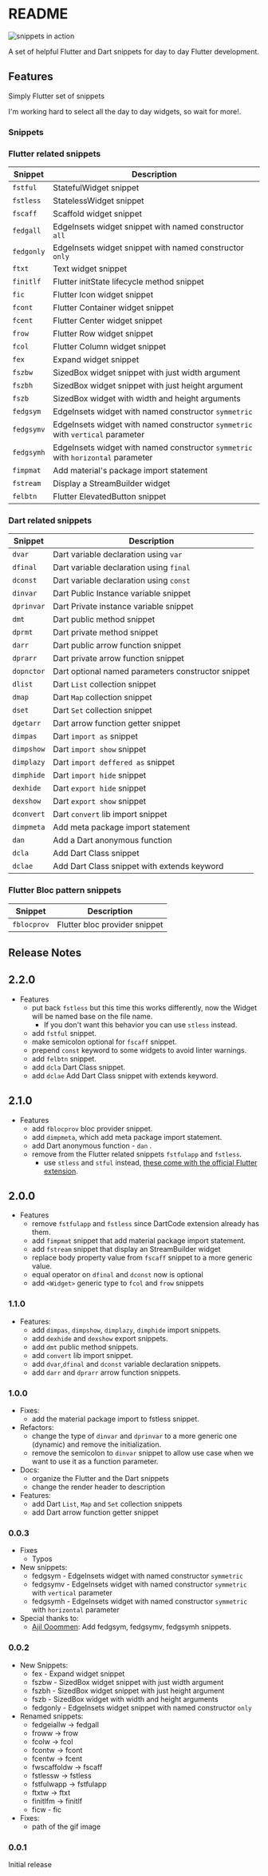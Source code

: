 # README

![snippets in action](assets/flutter-snippet-sample.gif)

A set of helpful Flutter and Dart snippets for day to day Flutter development.

## Features

Simply Flutter set of snippets

I'm working hard to select all the day to day widgets, so wait for more!.

### Snippets

### Flutter related snippets

| Snippet    | Description                                                                      |
| ---------- | -------------------------------------------------------------------------------- |
| `fstful`   | StatefulWidget snippet                                                           |
| `fstless`  | StatelessWidget snippet                                                          |
| `fscaff`   | Scaffold widget snippet                                                          |
| `fedgall`  | EdgeInsets widget snippet with named constructor `all`                           |
| `fedgonly` | EdgeInsets widget snippet with named constructor `only`                          |
| `ftxt`     | Text widget snippet                                                              |
| `finitlf`  | Flutter initState lifecycle method snippet                                       |
| `fic`      | Flutter Icon widget snippet                                                      |
| `fcont`    | Flutter Container widget snippet                                                 |
| `fcent`    | Flutter Center widget snippet                                                    |
| `frow`     | Flutter Row widget snippet                                                       |
| `fcol`     | Flutter Column widget snippet                                                    |
| `fex`      | Expand widget snippet                                                            |
| `fszbw`    | SizedBox widget snippet with just width argument                                 |
| `fszbh`    | SizedBox widget snippet with just height argument                                |
| `fszb`     | SizedBox widget with width and height arguments                                  |
| `fedgsym`  | EdgeInsets widget with named constructor `symmetric`                             |
| `fedgsymv` | EdgeInsets widget with named constructor `symmetric` with `vertical` parameter   |
| `fedgsymh` | EdgeInsets widget with named constructor `symmetric` with `horizontal` parameter |
| `fimpmat`  | Add material's package import statement                                          |
| `fstream`  | Display a StreamBuilder widget                                                   |
| `felbtn`   | Flutter ElevatedButton snippet                                                   |

### Dart related snippets

| Snippet    | Description                                        |
| ---------- | -------------------------------------------------- |
| `dvar`     | Dart variable declaration using `var`              |
| `dfinal`   | Dart variable declaration using `final`            |
| `dconst`   | Dart variable declaration using `const`            |
| `dinvar`   | Dart Public Instance variable snippet              |
| `dprinvar` | Dart Private instance variable snippet             |
| `dmt`      | Dart public method snippet                         |
| `dprmt`    | Dart private method snippet                        |
| `darr`     | Dart public arrow function snippet                 |
| `dprarr`   | Dart private arrow function snippet                |
| `dopnctor` | Dart optional named parameters constructor snippet |
| `dlist`    | Dart `List` collection snippet                     |
| `dmap`     | Dart `Map` collection snippet                      |
| `dset`     | Dart `Set` collection snippet                      |
| `dgetarr`  | Dart arrow function getter snippet                 |
| `dimpas`   | Dart `import as` snippet                           |
| `dimpshow` | Dart `import show` snippet                         |
| `dimplazy` | Dart `import deffered as` snippet                  |
| `dimphide` | Dart `import hide` snippet                         |
| `dexhide`  | Dart `export hide` snippet                         |
| `dexshow`  | Dart `export show` snippet                         |
| `dconvert` | Dart `convert` lib import snippet                  |
| `dimpmeta` | Add meta package import statement                  |
| `dan`      | Add a Dart anonymous function                      |
| `dcla`     | Add Dart Class snippet                             |
| `dclae`    | Add Dart Class snippet with extends keyword        |

### Flutter Bloc pattern snippets

| Snippet     | Description                   |
| ----------- | ----------------------------- |
| `fblocprov` | Flutter bloc provider snippet |

## Release Notes

## 2.2.0

- Features
  - put back `fstless` but this time this works differently, now the Widget will be named base on the file name.
    - If you don't want this behavior you can use `stless` instead.
  - add `fstful` snippet.
  - make semicolon optional for `fscaff` snippet.
  - prepend `const` keyword to some widgets to avoid linter warnings.
  - add `felbtn` snippet.
  - add `dcla` Dart Class snippet.
  - add `dclae` Add Dart Class snippet with extends keyword.

## 2.1.0

- Features
  - add `fblocprov` bloc provider snippet.
  - add `dimpmeta`, which add meta package import statement.
  - add Dart anonymous function - `dan` .
  - remove from the Flutter related snippets `fstfulapp` and `fstless`.
    - use `stless` and `stful` instead, [these come with the official Flutter extension](https://flutter.dev/docs/development/tools/vs-code#snippets).

## 2.0.0

- Features
  - remove `fstfulapp` and `fstless` since DartCode extension already has them.
  - add `fimpmat` snippet that add material package import statement.
  - add `fstream` snippet that display an StreamBuilder widget
  - replace body property value from `fscaff` snippet to a more generic value.
  - equal operator on `dfinal` and `dconst` now is optional
  - add `<Widget>` generic type to `fcol` and `frow` snippets

### 1.1.0

- Features:
  - add `dimpas`, `dimpshow`, `dimplazy`, `dimphide` import snippets.
  - add `dexhide` and `dexshow` export snippets.
  - add `dmt` public method snippets.
  - add `convert` lib import snippet.
  - add `dvar`,`dfinal` and `dconst` variable declaration snippets.
  - add `darr` and `dprarr` arrow function snippets.

### 1.0.0

- Fixes:
  - add the material package import to fstless snippet.
- Refactors:
  - change the type of `dinvar` and `dprinvar` to a more generic one (dynamic) and remove the initialization.
  - remove the semicolon to `dinvar` snippet to allow use case when we want to use it as a function parameter.
- Docs:
  - organize the Flutter and the Dart snippets
  - change the render header to description
- Features:
  - add Dart `List`, `Map` and `Set` collection snippets
  - add Dart arrow function getter snippet

### 0.0.3

- Fixes
  - Typos
- New snippets:
  - fedgsym - EdgeInsets widget with named constructor `symmetric`
  - fedgsymv - EdgeInsets widget with named constructor `symmetric` with `vertical` parameter
  - fedgsymh - EdgeInsets widget with named constructor `symmetric` with `horizontal` parameter
- Special thanks to:
  - [Ajil Ooommen](https://github.com/ajilo297): Add fedgsym, fedgsymv, fedgsymh snippets.

### 0.0.2

- New Snippets:
  - fex - Expand widget snippet
  - fszbw - SizedBox widget snippet with just width argument
  - fszbh - SizedBox widget snippet with just height argument
  - fszb - SizedBox widget with width and height arguments
  - fedgonly - EdgeInsets widget snippet with named constructor `only`
- Renamed snippets:
  - fedgeiallw -> fedgall
  - froww -> frow
  - fcolw -> fcol
  - fcontw -> fcont
  - fcentw -> fcent
  - fwscaffoldw -> fscaff
  - fstlessw -> fstless
  - fstfulwapp -> fstfulapp
  - ftxtw -> ftxt
  - finitlfm -> finitlf
  - ficw - fic
- Fixes:
  - path of the gif image

### 0.0.1

Initial release
